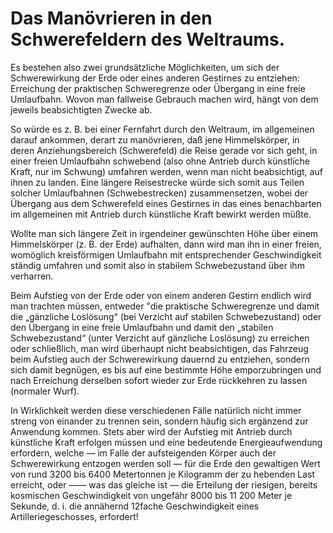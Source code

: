 Das Manövrieren in den Schwerefeldern des Weltraums.
====================================================

Es bestehen also zwei grundsätzliche Möglichkeiten, um sich
der Schwerewirkung der Erde oder eines anderen Gestirnes zu
entziehen: Erreichung der praktischen Schweregrenze oder
Übergang in eine freie Umlaufbahn. Wovon man fallweise
Gebrauch machen wird, hängt von dem jeweils beabsichtigten
Zwecke ab.

So würde es z. B. bei einer Fernfahrt durch den Weltraum,
im allgemeinen darauf ankommen, derart zu manövrieren, daß
jene Himmelskörper, in deren Anziehungsbereich (Schwerefeld)
die Reise gerade vor sich geht, in einer freien Umlaufbahn
schwebend (also ohne Antrieb durch künstliche Kraft, nur im
Schwung) umfahren werden, wenn man nicht beabsichtigt, auf
ihnen zu landen. Eine längere Reisestrecke würde sich somit
aus Teilen solcher Umlaufbahnen (Schwebestrecken) zusammensetzen,
wobei der Übergang aus dem Schwerefeld eines Gestirnes
in das eines benachbarten im allgemeinen mit Antrieb durch
künstliche Kraft bewirkt werden müßte.

Wollte man sich längere Zeit in irgendeiner gewünschten Höhe
über einem Himmelskörper (z. B. der Erde) aufhalten,
dann wird man ihn in einer freien, womöglich kreisförmigen
Umlaufbahn mit entsprechender Geschwindigkeit ständig umfahren
und somit also in stabilem Schwebezustand über ihm verharren.

Beim Aufstieg von der Erde oder von einem anderen Gestirn
endlich wird man trachten müssen, entweder "die praktische
Schweregrenze und damit die „gänzliche Loslösung“ (bei Verzicht
auf stabilen Schwebezustand) oder den Übergang in eine freie
Umlaufbahn und damit den „stabilen Schwebezustand“ (unter Verzicht
auf gänzliche Loslösung) zu erreichen oder schließlich, man
wird überhaupt nicht beabsichtigen, das Fahrzeug beim Aufstieg
auch der Schwerewirkung dauernd zu entziehen, sondern sich damit
begnügen, es bis auf eine bestimmte Höhe emporzubringen und
nach Erreichung derselben sofort wieder zur Erde rückkehren zu
lassen (normaler Wurf).

In Wirklichkeit werden diese verschiedenen Fälle natürlich nicht
immer streng von einander zu trennen sein, sondern häufig sich
ergänzend zur Anwendung kommen. Stets aber wird der Aufstieg
mit Antrieb durch künstliche Kraft erfolgen müssen und
eine bedeutende Energieaufwendung erfordern, welche — im Falle
der aufsteigenden Körper auch der Schwerewirkung entzogen
werden soll — für die Erde den gewaltigen Wert von rund
3200 bis 6400 Metertonnen je Kilogramm der zu hebenden Last
erreicht, oder —— was das gleiche ist — die Erteilung der riesigen,
bereits kosmischen Geschwindigkeit von ungefähr 8000 bis 11 200 Meter
je Sekunde, d. i. die annähernd 12fache Geschwindigkeit eines
Artilleriegeschosses, erfordert!

